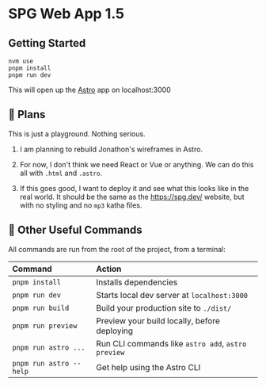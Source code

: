 # SPG Web App 1.5 

## Getting Started 

```
nvm use
pnpm install
pnpm run dev
```

This will open up the [Astro](https://astro.build) app on localhost:3000


## 🚀 Plans

This is just a playground. Nothing serious. 

1. I am planning to rebuild Jonathon's wireframes in Astro. 

2. For now, I don't think we need React or Vue or anything. We can do this all with `.html` and `.astro`. 

3. If this goes good, I want to deploy it and see what this looks like in the real world. It should be the same as the https://spg.dev/ website, but with no styling and no `mp3` katha files. 

## 🧞 Other Useful Commands

All commands are run from the root of the project, from a terminal:

| Command                | Action                                             |
| :--------------------- | :------------------------------------------------- |
| `pnpm install`          | Installs dependencies                              |
| `pnpm run dev`          | Starts local dev server at `localhost:3000`        |
| `pnpm run build`        | Build your production site to `./dist/`            |
| `pnpm run preview`      | Preview your build locally, before deploying       |
| `pnpm run astro ...`    | Run CLI commands like `astro add`, `astro preview` |
| `pnpm run astro --help` | Get help using the Astro CLI                       |
